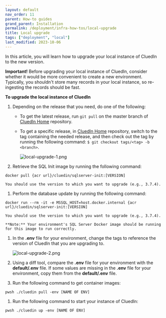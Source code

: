 ```yaml
---
layout: default
nav_order: 11
parent: How-to guides
grand_parent: Installation
permalink: /deployment/infra-how-tos/local-upgrade
title: Local upgrade
tags: ["deployment", "local"]
last_modified: 2023-10-06
---
```


In this article, you will learn how to upgrade your local instance of CluedIn to the new version.

**Important!** Before upgrading your local instance of CluedIn, consider whether it would be more convenient to create a new environment. Typically, you shouldn't store many records in your local instance, so re-ingesting the records should be fast.

**To upgrade the local instance of CluedIn**

1. Depending on the release that you need, do one of the following:

    - To get the latest release, run `git pull` on the master branch of [CluedIn Home](https://github.com/CluedIn-io/Home) repository.

    - To get a specific release, in [CluedIn Home](https://github.com/CluedIn-io/Home) repository, switch to the tag containing the needed release, and then check out the tag by running the following command: `$ git checkout tags/<tag> -b <branch>`.

        ![local-upgrade-1.png](../../assets/images/ama/howtos/local-upgrade-1.png)

1. Retrieve the SQL Init image by running the following command:
```
docker pull {acr url}/cluedin/sqlserver-init:[VERSION]
```

    You should use the version to which you want to upgrade (e.g., 3.7.4).

1. Perform the database update by running the following command:
```
docker run --rm -it -e MSSQL_HOST=host.docker.internal {acr url}/cluedin/sqlserver-init:[VERSION]
```

    You should use the version to which you want to upgrade (e.g., 3.7.4).

    **Note:** Your environment's SQL Server Docker image should be running for this image to run correctly.

1. In the **.env** file for your environment, change the tags to reference the version of CluedIn that you are upgrading to.

    ![local-upgrade-2.png](../../assets/images/ama/howtos/local-upgrade-2.png)

1. Using a diff tool, compare the **.env** file for your environment with the **default/.env** file. If some values are missing in the **.env** file for your environment, copy them from the **default/.env** file.

1. Run the following command to get container images:
```
pwsh ./cluedin pull -env [NAME OF ENV]
```
1. Run the following command to start your instance of CluedIn:
```
pwsh ./cluedin up -env [NAME OF ENV]
```
